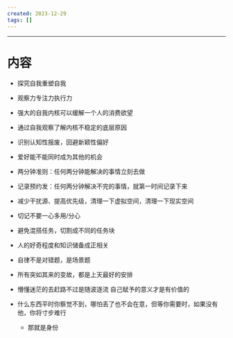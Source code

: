 ```yaml
---
created: 2023-12-29
tags: []
---
```

---
# 内容

- 探究自我重塑自我

- 观察力专注力执行力

- 强大的自我内核可以缓解一个人的消费欲望

- 通过自我观察了解内核不稳定的底层原因

- 识别认知性报废，回避新颖性偏好

- 爱好能不能同时成为其他的机会

- 两分钟准则：任何两分钟能解决的事情立刻去做

- 记录预约发：任何两分钟解决不完的事情，就第一时间记录下来

- 减少干扰源、提高优先级，清理一下虚拟空间，清理一下现实空间

- 切记不要一心多用/分心

- 避免混搭任务，切割成不同的任务块

- 人的好奇程度和知识储备成正相关

- 自律不是对错题，是场景题

- 所有突如其来的变故，都是上天最好的安排

- 懵懂迷茫的去赶路不过是随波逐流 自己赋予的意义才是有价值的

- 什么东西平时你察觉不到，哪怕丢了也不会在意，但等你需要时，如果没有他，你将寸步难行
	- 那就是身份
